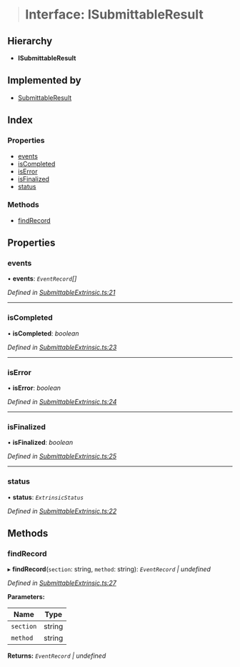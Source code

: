 > # Interface: ISubmittableResult

## Hierarchy

* **ISubmittableResult**

## Implemented by

* [SubmittableResult](../classes/_submittableextrinsic_.submittableresult.md)

## Index

### Properties

* [events](_submittableextrinsic_.isubmittableresult.md#events)
* [isCompleted](_submittableextrinsic_.isubmittableresult.md#iscompleted)
* [isError](_submittableextrinsic_.isubmittableresult.md#iserror)
* [isFinalized](_submittableextrinsic_.isubmittableresult.md#isfinalized)
* [status](_submittableextrinsic_.isubmittableresult.md#status)

### Methods

* [findRecord](_submittableextrinsic_.isubmittableresult.md#findrecord)

## Properties

###  events

• **events**: *`EventRecord`[]*

*Defined in [SubmittableExtrinsic.ts:21](https://github.com/polkadot-js/api/blob/b595428/packages/api/src/SubmittableExtrinsic.ts#L21)*

___

###  isCompleted

• **isCompleted**: *boolean*

*Defined in [SubmittableExtrinsic.ts:23](https://github.com/polkadot-js/api/blob/b595428/packages/api/src/SubmittableExtrinsic.ts#L23)*

___

###  isError

• **isError**: *boolean*

*Defined in [SubmittableExtrinsic.ts:24](https://github.com/polkadot-js/api/blob/b595428/packages/api/src/SubmittableExtrinsic.ts#L24)*

___

###  isFinalized

• **isFinalized**: *boolean*

*Defined in [SubmittableExtrinsic.ts:25](https://github.com/polkadot-js/api/blob/b595428/packages/api/src/SubmittableExtrinsic.ts#L25)*

___

###  status

• **status**: *`ExtrinsicStatus`*

*Defined in [SubmittableExtrinsic.ts:22](https://github.com/polkadot-js/api/blob/b595428/packages/api/src/SubmittableExtrinsic.ts#L22)*

## Methods

###  findRecord

▸ **findRecord**(`section`: string, `method`: string): *`EventRecord` | undefined*

*Defined in [SubmittableExtrinsic.ts:27](https://github.com/polkadot-js/api/blob/b595428/packages/api/src/SubmittableExtrinsic.ts#L27)*

**Parameters:**

Name | Type |
------ | ------ |
`section` | string |
`method` | string |

**Returns:** *`EventRecord` | undefined*